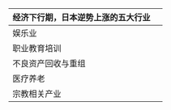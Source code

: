 | 经济下行期，日本逆势上涨的五大行业 |      |
| ---------------------------------- | ---- |
| 娱乐业                             |      |
| 职业教育培训                       |      |
| 不良资产回收与重组                 |      |
| 医疗养老                           |      |
| 宗教相关产业                       |      |

